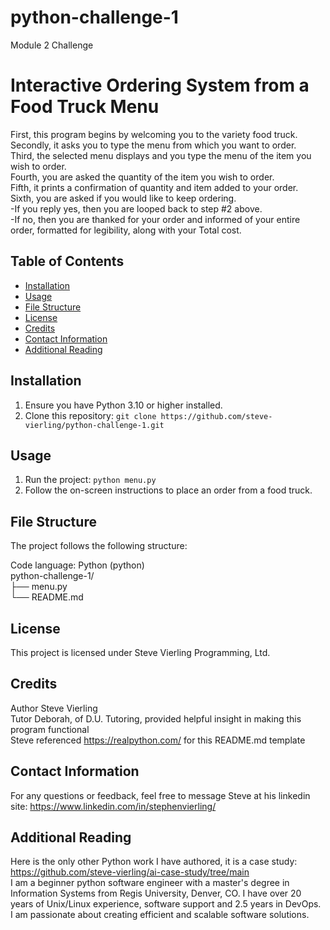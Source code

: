# python-challenge-1
Module 2 Challenge

# Interactive Ordering System from a Food Truck Menu

First, this program begins by welcoming you to the variety food truck.    
Secondly, it asks you to type the menu from which you want to order.\
Third, the selected menu displays and you type the menu of the item you wish to order.\
Fourth, you are asked the quantity of the item you wish to order.\
Fifth, it prints a confirmation of quantity and item added to your order.\
Sixth, you are asked if you would like to keep ordering.    
  -If you reply yes, then you are looped back to step #2 above.    
  -If no, then you are thanked for your order and informed of your entire order, formatted for legibility, along with your Total cost.

## Table of Contents

- [Installation](#installation)
- [Usage](#usage)
- [File Structure](#file-structure)
- [License](#license)
- [Credits](#credits)
- [Contact Information](#contact-information)
- [Additional Reading](#additional-reading)

## Installation

1. Ensure you have Python 3.10 or higher installed.
2. Clone this repository: `git clone https://github.com/steve-vierling/python-challenge-1.git`

## Usage

1. Run the project: `python menu.py`
2. Follow the on-screen instructions to place an order from a food truck.

## File Structure

The project follows the following structure:

Code language: Python (python)\
python-challenge-1/\
├── menu.py\
└── README.md

## License
This project is licensed under Steve Vierling Programming, Ltd.

## Credits
Author Steve Vierling  
Tutor Deborah, of D.U. Tutoring, provided helpful insight in making this program functional  
Steve referenced https://realpython.com/ for this README.md template

## Contact Information
For any questions or feedback, feel free to message Steve at his linkedin site: https://www.linkedin.com/in/stephenvierling/

## Additional Reading 
Here is the only other Python work I have authored, it is a case study: https://github.com/steve-vierling/ai-case-study/tree/main  
I am a beginner python software engineer with a master's degree in Information Systems from Regis University, Denver, CO. I have over 20 years of Unix/Linux experience, software support and 2.5 years in DevOps.  I am passionate about creating efficient and scalable software solutions.


